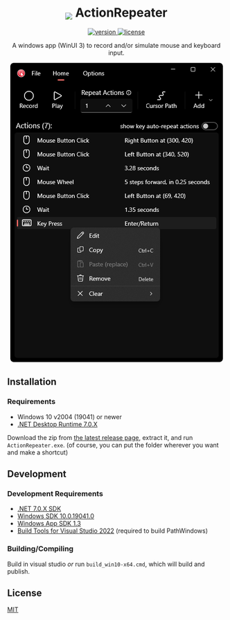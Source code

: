 <div align="center">

<h1>
<img src="https://github.com/cyberrex5/ActionRepeater/blob/main/icon.png?raw=true" height=35 style="
position: relative;
top: 6px;
"/>
ActionRepeater
</h1>

<a href="https://github.com/cyberrex5/ActionRepeater/releases/latest">
    <img src="https://img.shields.io/github/v/release/cyberrex5/ActionRepeater?include_prereleases"
         alt="version" />
</a>
<a href="https://github.com/cyberrex5/ActionRepeater/blob/main/LICENSE">
    <img src="https://img.shields.io/github/license/cyberrex5/ActionRepeater?color=lightgrey"
         alt="license" />
</a>

<br/>

A windows app (WinUI 3) to record and/or simulate mouse and keyboard input.

![](https://github.com/cyberrex5/ActionRepeater/blob/18a76446522fea84e98bca715b3aca603f7e5ec4/screenshots/0.3.0-alpha.png?raw=true)

</div>

## Installation

### Requirements

 - Windows 10 v2004 (19041) or newer
 - [.NET Desktop Runtime 7.0.X](https://dotnet.microsoft.com/download/dotnet/7.0)

Download the zip from [the latest release page](https://github.com/cyberrex5/ActionRepeater/releases/latest), extract it, and run `ActionRepeater.exe`. (of course, you can put the folder wherever you want and make a shortcut)

## Development

### Development Requirements

 - [.NET 7.0.X SDK](https://dotnet.microsoft.com/en-us/download/dotnet/7.0)
 - [Windows SDK 10.0.19041.0](https://developer.microsoft.com/en-us/windows/downloads/sdk-archive/)
 - [Windows App SDK 1.3](https://docs.microsoft.com/en-us/windows/apps/windows-app-sdk/downloads)
 - [Build Tools for Visual Studio 2022](https://visualstudio.microsoft.com/downloads#build-tools-for-visual-studio-2022) (required to build PathWindows)

### Building/Compiling

Build in visual studio *or* run `build_win10-x64.cmd`, which will build and publish.

## License

[MIT](https://github.com/cyberrex5/ActionRepeater/blob/main/LICENSE)
